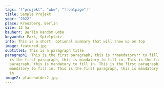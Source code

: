 ```yaml
---
tags: '["projekt", "wbw", "frontpage"]'
title: Sample Projekt
year: "2022"
place: Kreuzberg, Berlin
size: 12 ha
bauherr: Berlin Random GmbH
keywords: Park, Spielplatz
info: This is a short, optional summary that will show up on top
image: featured.jpg
subtitle1: This is a paragraph title
paragraph1: This is the first paragraph, this is **mandatory** to fill in. This
  is the first paragraph, this is mandatory to fill in. This is the first
  paragraph, this is mandatory to fill in. This is the first paragraph, this is
  mandatory to fill in. This is the first paragraph, this is mandatory to fill
  in.
image2: placeholder2.jpg
---
```

